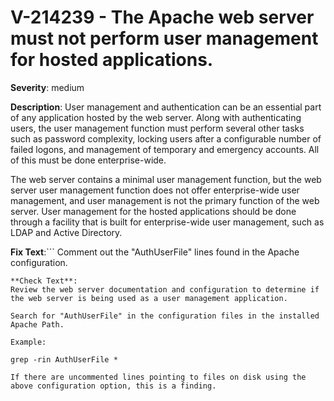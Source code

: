 # V-214239 - The Apache web server must not perform user management for hosted applications.

**Severity**: medium

**Description**:
User management and authentication can be an essential part of any application hosted by the web server. Along with authenticating users, the user management function must perform several other tasks such as password complexity, locking users after a configurable number of failed logons, and management of temporary and emergency accounts. All of this must be done enterprise-wide.

The web server contains a minimal user management function, but the web server user management function does not offer enterprise-wide user management, and user management is not the primary function of the web server. User management for the hosted applications should be done through a facility that is built for enterprise-wide user management, such as LDAP and Active Directory.

**Fix Text**:```
Comment out the "AuthUserFile" lines found in the Apache configuration.
```
**Check Text**:
Review the web server documentation and configuration to determine if the web server is being used as a user management application.
 
Search for "AuthUserFile" in the configuration files in the installed Apache Path.
 
Example:

grep -rin AuthUserFile *
 
If there are uncommented lines pointing to files on disk using the above configuration option, this is a finding.
